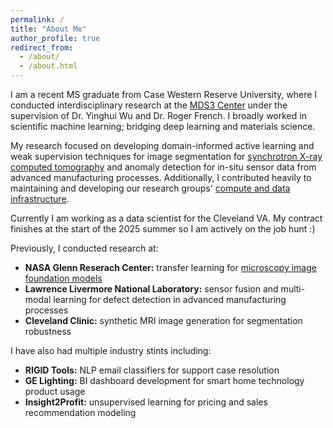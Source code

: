 ```yaml
---
permalink: /
title: "About Me"
author_profile: true
redirect_from: 
  - /about/
  - /about.html
---
```


I am a recent MS graduate from Case Western Reserve University, where I conducted interdisciplinary research at the [MDS3 Center](https://mds3-coe.com/) under the supervision of Dr. Yinghui Wu and Dr. Roger French. I broadly worked in scientific machine learning; bridging deep learning and materials science. 

My research focused on developing domain-informed active learning and weak supervision techniques for image segmentation for [synchrotron X-ray computed tomography](https://advanced.onlinelibrary.wiley.com/doi/abs/10.1002/adem.202401699) and anomaly detection for in-situ sensor data from advanced manufacturing processes. Additionally, I contributed heavily to maintaining and developing our research groups' [compute and data infrastructure](https://ieeexplore.ieee.org/abstract/document/10487079).

Currently I am working as a data scientist for the Cleveland VA. My contract finishes at the start of the 2025 summer so I am actively on the job hunt :)

Previously, I conducted research at:
- **NASA Glenn Reserach Center:** transfer learning for [microscopy image foundation models](https://github.com/nasa/pretrained-microscopy-models)
- **Lawrence Livermore National Laboratory:** sensor fusion and multi-modal learning for defect detection in advanced manufacturing processes
- **Cleveland Clinic:** synthetic MRI image generation for segmentation robustness 

I have also had multiple industry stints including:
- **RIGID Tools:** NLP email classifiers for support case resolution
- **GE Lighting:** BI dashboard development for smart home technology product usage
- **Insight2Profit:** unsupervised learning for pricing and sales recommendation modeling